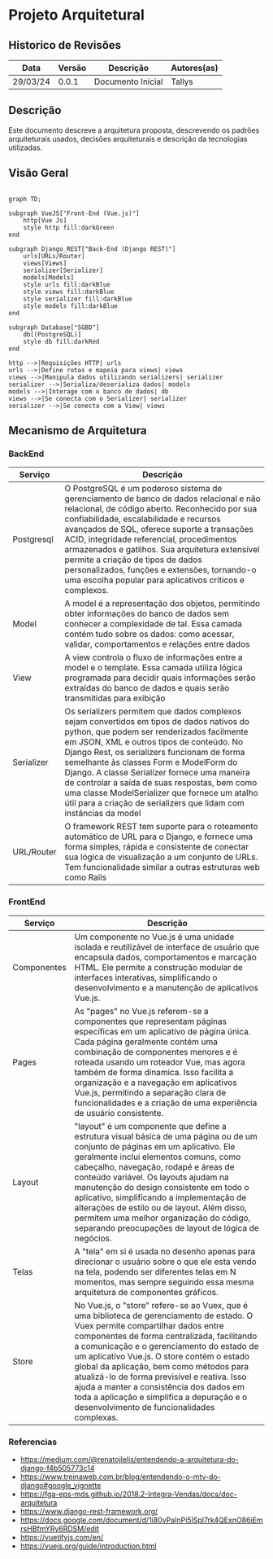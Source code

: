 # Projeto Arquitetural

## Historico de Revisões
Data | Versão | Descrição | Autores(as) |
-----|--------|-----------|-------------|
29/03/24 | 0.0.1 | Documento Inicial | Tallys |

## Descrição
Este documento descreve a arquitetura proposta, descrevendo os padrões arquiteturais usados, decisões arquiteturais e descrição da tecnologias utilizadas.

## Visão Geral

~~~mermaid

graph TD;

subgraph VueJS["Front-End (Vue.js)"]
    http[Vue Js]
    style http fill:darkGreen
end

subgraph Django_REST["Back-End (Django REST)"]
    urls[URLs/Router]
    views[Views]
    serializer[Serializer]
    models[Models]
    style urls fill:darkBlue
    style views fill:darkBlue
    style serializer fill:darkBlue
    style models fill:darkBlue
end

subgraph Database["SGBD"]
    db[(PostgreSQL)]
    style db fill:darkRed
end

http -->|Requisições HTTP| urls
urls -->|Define rotas e mapeia para views| views
views -->|Manipula dados utilizando serializers| serializer
serializer -->|Serializa/deserializa dados| models
models -->|Interage com o banco de dados| db
views -->|Se conecta com o Serializer| serializer
serializer -->|Se conecta com a View| views

~~~

## Mecanismo de Arquitetura
### BackEnd 
| Serviço | Descrição |
|---------| --------- |
Postgresql | O PostgreSQL é um poderoso sistema de gerenciamento de banco de dados relacional e não relacional, de código aberto. Reconhecido por sua confiabilidade, escalabilidade e recursos avançados de SQL, oferece suporte a transações ACID, integridade referencial, procedimentos armazenados e gatilhos. Sua arquitetura extensível permite a criação de tipos de dados personalizados, funções e extensões, tornando-o uma escolha popular para aplicativos críticos e complexos. |
Model | A model é a representação dos objetos, permitindo obter informações do banco de dados sem conhecer a complexidade de tal. Essa camada contém tudo sobre os dados: como acessar, validar, comportamentos e relações entre dados  |
View | A view controla o fluxo de informações entre a model e o template. Essa camada utiliza lógica programada para decidir quais informações serão extraídas do banco de dados e quais serão transmitidas para exibição |
Serializer | Os serializers permitem que dados complexos sejam convertidos em tipos de dados nativos do python, que podem ser renderizados facilmente em JSON, XML e outros tipos de conteúdo. No Django Rest, os serializers funcionam de forma semelhante às classes Form e ModelForm do Django. A classe Serializer fornece uma maneira de controlar a saída de suas respostas, bem como uma classe ModelSerializer que fornece um atalho útil para a criação de serializers que lidam com instâncias da model |
URL/Router | O framework REST tem suporte para o roteamento automático de URL para o Django, e fornece uma forma simples, rápida e consistente de conectar sua lógica de visualização a um conjunto de URLs. Tem funcionalidade similar a outras estruturas web como Rails  |

### FrontEnd
| Serviço | Descrição |
|---------| --------- |
Componentes | Um componente no Vue.js é uma unidade isolada e reutilizável de interface de usuário que encapsula dados, comportamentos e marcação HTML. Ele permite a construção modular de interfaces interativas, simplificando o desenvolvimento e a manutenção de aplicativos Vue.js. |
Pages | As "pages" no Vue.js referem-se a componentes que representam páginas específicas em um aplicativo de página única. Cada página geralmente contém uma combinação de componentes menores e é roteada usando um roteador Vue, mas agora também de forma dinamica. Isso facilita a organização e a navegação em aplicativos Vue.js, permitindo a separação clara de funcionalidades e a criação de uma experiência de usuário consistente. |
Layout | "layout" é um componente que define a estrutura visual básica de uma página ou de um conjunto de páginas em um aplicativo. Ele geralmente inclui elementos comuns, como cabeçalho, navegação, rodapé e áreas de conteúdo variável. Os layouts ajudam na manutenção do design consistente em todo o aplicativo, simplificando a implementação de alterações de estilo ou de layout. Além disso, permitem uma melhor organização do código, separando preocupações de layout de lógica de negócios. |
Telas | A "tela" em si é usada no desenho apenas para direcionar o usuário sobre o que ele esta vendo na tela, podendo ser diferentes telas em N momentos, mas sempre seguindo essa mesma arquitetura de componentes gráficos. |
Store | No Vue.js, o "store" refere-se ao Vuex, que é uma biblioteca de gerenciamento de estado. O Vuex permite compartilhar dados entre componentes de forma centralizada, facilitando a comunicação e o gerenciamento do estado de um aplicativo Vue.js. O store contém o estado global da aplicação, bem como métodos para atualizá-lo de forma previsível e reativa. Isso ajuda a manter a consistência dos dados em toda a aplicação e simplifica a depuração e o desenvolvimento de funcionalidades complexas. |

### Referencias
 - https://medium.com/@renatojlelis/entendendo-a-arquitetura-do-django-f4b505773c14
 - https://www.treinaweb.com.br/blog/entendendo-o-mtv-do-django#google_vignette
 - https://fga-eps-mds.github.io/2018.2-Integra-Vendas/docs/doc-arquitetura
 - https://www.django-rest-framework.org/
 - https://docs.google.com/document/d/1i80vPaInPi5lSpI7rk4QExnO86iEmrsHBfmYRy6RDSM/edit
 - https://vuetifyjs.com/en/
 - https://vuejs.org/guide/introduction.html

